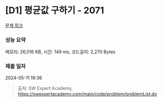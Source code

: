 # [D1] 평균값 구하기 - 2071 

[문제 링크](https://swexpertacademy.com/main/code/problem/problemDetail.do?contestProbId=AV5QRnJqA5cDFAUq) 

### 성능 요약

메모리: 26,016 KB, 시간: 149 ms, 코드길이: 2,270 Bytes

### 제출 일자

2024-05-11 19:36



> 출처: SW Expert Academy, https://swexpertacademy.com/main/code/problem/problemList.do